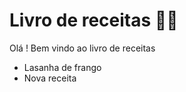 # Livro de receitas :man_cook:

Olá ! Bem vindo ao livro de receitas 

- Lasanha de frango
- Nova receita
